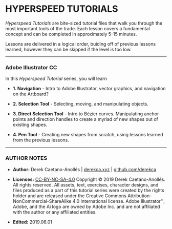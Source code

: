 # HYPERSPEED TUTORIALS

*Hyperspeed Tutorials* are bite-sized tutorial files that walk you through the most important tools of the trade. Each lesson covers a fundamental concept and can be completed in approximately 5-15 minutes.

Lessons are delivered in a logical order, buiding off of previous lessons learned, however they can be skipped if the level is too low.

- - -

### Adobe Illustrator CC

In this *Hyperspeed Tutorial* series, you will learn

- **1. Navigation** - Intro to Adobe Illustrator, vector graphics, and navigation on the Artboard?

- **2. Selection Tool** - Selecting, moving, and manipulating objects.

- **3. Direct Selection Tool** - Intro to Bézier curves. Manipulating anchor points and direction handles to create a myriad of new shapes out of existing shapes.

- **4. Pen Tool** - Creating new shapes from scratch, using lessons learned from the previous lessons.

- - -

### AUTHOR NOTES

- **Author:** Derek Caetano-Anollés | [derekca.xyz](http://derekca.xyz) | [github.com/derekca](https://github.com/derekca)

- **Licenses:** [CC-BY-NC-SA-4.0](https://creativecommons.org/licenses/by-nc-sa/4.0) Copyright © 2019 Derek Caetano-Anollés. All rights reserved. All assets, text, exercises, character designs, and files produced as a part of this tutorial series were created by the rights holder and are released under the Creative Commons Attribution-NonCommercial-ShareAlike 4.0 International license. Adobe Illustrator™, Adobe, and the Ai logo are owned by Adobe Inc. and are not affiliated with the author or any affiliated entities.

- **Edited:** 2019.06.01





